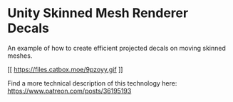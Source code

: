 # Unity Skinned Mesh Renderer Decals

An example of how to create efficient projected decals on moving skinned meshes.

[[ https://files.catbox.moe/9pzoyy.gif ]]

Find a more technical description of this technology here: https://www.patreon.com/posts/36195193
